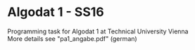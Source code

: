 # Algodat 1 - SS16

Programming task for Algodat 1 at Technical University Vienna\
More details see "pa1_angabe.pdf" (german)
